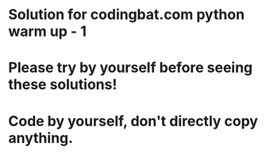 # **Solution for codingbat.com python warm up - 1**
# Please try by yourself before seeing these solutions!
# Code by yourself, don't directly copy anything.
